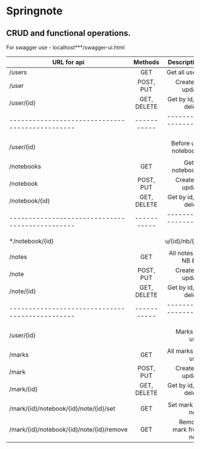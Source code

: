 # Springnote

## CRUD and functional operations.

For swagger use - localhost***/swagger-ui.html

| URL for api        | Methods     | Description          |
| ----------------------------------------------- |:-----------:| --------------------:|
| /users             | GET         | Get all users        |
| /user              | POST, PUT   | Create or update     |
| /user/{id}         | GET, DELETE | Get by id, or delete |
| ----------------------------------------------- | ----------- | -------------------- |
|                    |             |                      |
| /user/{id}         |             | Before use notebooks |
|                    |             |                      |
| /notebooks         | GET         | Get all notebooks    |
| /notebook          | POST, PUT   | Create or update     |
| /notebook/{id}     | GET, DELETE | Get by id, or delete |
| ----------------------------------------------- | ----------- | -------------------- |
|                    |             |                      |
| */notebook/{id}    |             | u/{id}/nb/{id}       |
|                    |             |                      |
| /notes             | GET         | All notes by NB & U  |
| /note              | POST, PUT   | Create or update     |
| /note/{id}         | GET, DELETE | Get by id, or delete |
| ----------------------------------------------- | ----------- | -------------------- |
|                    |             |                      |
| /user/{id}         |             | Marks by user        |
|                    |             |                      |
| /marks             | GET         | All marks by user    |
| /mark              | POST, PUT   | Create or update     |
| /mark/{id}         | GET, DELETE | Get by id, or delete |
|                                                     |          |                      |
| /mark/{id}/notebook/{id}/note/{id}/set    | GET     | Set mark on note      |
| /mark/{id}/notebook/{id}/note/{id}/remove | GET     | Remove mark from note |


